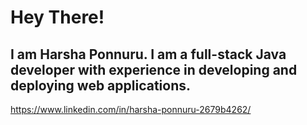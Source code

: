 # Hey There!

## I am Harsha Ponnuru. I am a full-stack Java developer with experience in developing and deploying web applications. 
https://www.linkedin.com/in/harsha-ponnuru-2679b4262/
